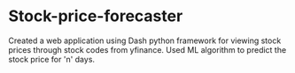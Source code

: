 # Stock-price-forecaster
Created a web application using Dash python framework for viewing stock prices through stock codes from yfinance. Used ML algorithm to predict the stock price for 'n' days.
